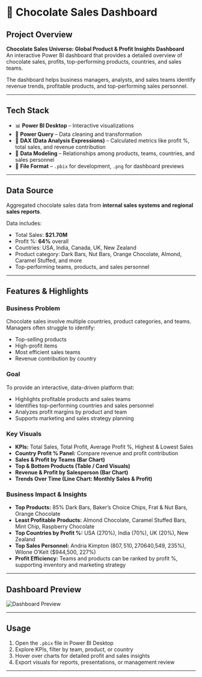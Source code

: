 # 🍫 Chocolate Sales Dashboard

## Project Overview
**Chocolate Sales Universe: Global Product & Profit Insights Dashboard**  
An interactive Power BI dashboard that provides a detailed overview of chocolate sales, profits, top-performing products, countries, and sales teams.

The dashboard helps business managers, analysts, and sales teams identify revenue trends, profitable products, and top-performing sales personnel.

---

## Tech Stack
- 📊 **Power BI Desktop** – Interactive visualizations
- 📂 **Power Query** – Data cleaning and transformation
- 🧠 **DAX (Data Analysis Expressions)** – Calculated metrics like profit %, total sales, and revenue contribution
- 📝 **Data Modeling** – Relationships among products, teams, countries, and sales personnel
- 📁 **File Format** – `.pbix` for development, `.png` for dashboard previews

---

## Data Source
Aggregated chocolate sales data from **internal sales systems and regional sales reports**.

Data includes:
- Total Sales: **$21.70M**
- Profit %: **64%** overall
- Countries: USA, India, Canada, UK, New Zealand
- Product category: Dark Bars, Nut Bars, Orange Chocolate, Almond, Caramel Stuffed, and more
- Top-performing teams, products, and sales personnel

---

## Features & Highlights

### Business Problem
Chocolate sales involve multiple countries, product categories, and teams. Managers often struggle to identify:
- Top-selling products
- High-profit items
- Most efficient sales teams
- Revenue contribution by country

### Goal
To provide an interactive, data-driven platform that:
- Highlights profitable products and sales teams
- Identifies top-performing countries and sales personnel
- Analyzes profit margins by product and team
- Supports marketing and sales strategy planning

### Key Visuals
- **KPIs:** Total Sales, Total Profit, Average Profit %, Highest & Lowest Sales
- **Country Profit % Panel:** Compare revenue and profit contribution
- **Sales & Profit by Teams (Bar Chart)**
- **Top & Bottom Products (Table / Card Visuals)**
- **Revenue & Profit by Salesperson (Bar Chart)**
- **Trends Over Time (Line Chart: Monthly Sales & Profit)**

### Business Impact & Insights
- **Top Products:** 85% Dark Bars, Baker’s Choice Chips, Frat & Nut Bars, Orange Chocolate
- **Least Profitable Products:** Almond Chocolate, Caramel Stuffed Bars, Mint Chip, Raspberry Chocolate
- **Top Countries by Profit %:** USA (270%), India (70%), UK (20%), New Zealand
- **Top Sales Personnel:** Andria Kimpton ($807,510, 270%), Gunar Cockshoot ($640,549, 235%), Wilone O’Kelt ($944,500, 227%)
- **Profit Efficiency:** Teams and products can be ranked by profit %, supporting inventory and marketing strategy

---


## Dashboard Preview
![Dashboard Preview](https://github.com/Bidhanghosh/DATA-ANALYSIS-PRACTICE/blob/main/PROJECTS/Sales%20Dashboard%20Project%28CHANDOO.ORG%29/Output.png)


---

## Usage
1. Open the `.pbix` file in Power BI Desktop
2. Explore KPIs, filter by team, product, or country
3. Hover over charts for detailed profit and sales insights
4. Export visuals for reports, presentations, or management review

---



